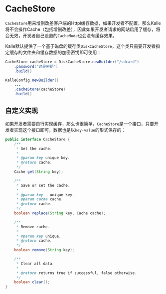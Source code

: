 # CacheStore

`CacheStore`用来增删改差客户端的Httpi缓存数据，如果开发者不配置，那么Kalle将不会操作Cache（包括增删改差），因此如果开发者请求的网站启用了缓存，将会无效，开发者自己设置的`CacheMode`也会没有缓存效果。

Kalle默认提供了一个基于磁盘的缓存类`DiskCacheStore`，这个类只需要开发者指定缓存的文件夹和缓存数据的加密密钥即可使用：
```java
CacheStore cacheStore = DiskCacheStore.newBuilder("/sdcard")
    .password("这是密钥")
    .build()

KalleConfig.newBuilder()
    ...
    .cacheStore(cacheStore)
    .build()
```

## 自定义实现
如果开发者需要自行实现缓存，那么也很简单，`CacheStore`是一个接口，只要开发者实现这个接口即可，数据也是以`key-value`的形式保存的：
```java
public interface CacheStore {
    /**
     * Get the cache.
     *
     * @param key unique key.
     * @return cache.
     */
    Cache get(String key);

    /**
     * Save or set the cache.
     *
     * @param key   unique key.
     * @param cache cache.
     * @return cache.
     */
    boolean replace(String key, Cache cache);

    /**
     * Remove cache.
     *
     * @param key unique.
     * @return cache.
     */
    boolean remove(String key);

    /**
     * Clear all data.
     *
     * @return returns true if successful, false otherwise.
     */
    boolean clear();
}
```